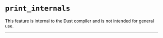 # `print_internals`

This feature is internal to the Dust compiler and is not intended for general use.

------------------------
